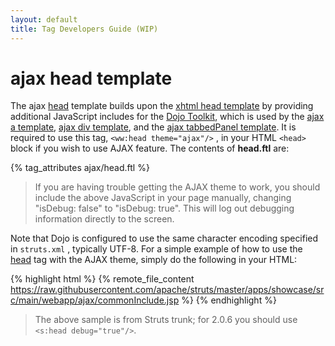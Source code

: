 ```yaml
---
layout: default
title: Tag Developers Guide (WIP)
---
```


# ajax head template

The ajax [head](dojo-head-tag.html) template builds upon the [xhtml head template](head-tag.html) by providing additional 
JavaScript includes for the [Dojo Toolkit](http://dojotoolkit.org), which is used by the [ajax a template](ajax-a-template.html),
[ajax div template](ajax-div-template.html), and the [ajax tabbedPanel template](). It is required to use this tag, 
`<ww:head theme="ajax"/>` , in your HTML `<head>` block if you wish to use AJAX feature. The contents of **head.ftl** are:

{% tag_attributes ajax/head.ftl %}

> If you are having trouble getting the AJAX theme to work, you should include the above JavaScript in your page manually, 
> changing "isDebug: false" to "isDebug: true".  This will log out debugging information directly to the screen.

Note that Dojo is configured to use the same character encoding specified in `struts.xml` , typically UTF-8. For a simple 
example of how to use the [head](dojo-head-tag.html) tag with the AJAX theme, simply do the following in your HTML:

{% highlight html %}
{% remote_file_content https://raw.githubusercontent.com/apache/struts/master/apps/showcase/src/main/webapp/ajax/commonInclude.jsp %}
{% endhighlight %}

> The above sample is from Struts trunk; for 2.0.6 you should use `<s:head debug="true"/>`.
